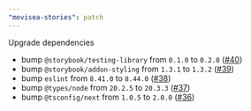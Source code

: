 ```yaml
---
"movisea-stories": patch
---
```


Upgrade dependencies

- bump `@storybook/testing-library` from `0.1.0` to `0.2.0` ([#40](https://github.com/mogeko/movisea/pull/40))
- bump `@storybook/addon-styling` from `1.3.1` to `1.3.2` ([#39](https://github.com/mogeko/movisea/pull/39))
- bump `eslint` from `8.41.0` to `8.44.0` ([#38](https://github.com/mogeko/movisea/pull/38))
- bump `@types/node` from `20.2.5` to `20.3.3` ([#37](https://github.com/mogeko/movisea/pull/37))
- bump `@tsconfig/next` from `1.0.5` to `2.0.0` ([#36](https://github.com/mogeko/movisea/pull/36))
